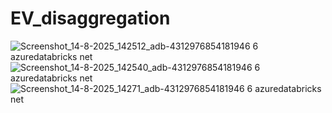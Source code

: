 # EV_disaggregation


![Screenshot_14-8-2025_142512_adb-4312976854181946 6 azuredatabricks net](https://github.com/user-attachments/assets/4fb9cf34-206e-4a34-8fe6-896fad75c63c)
![Screenshot_14-8-2025_142540_adb-4312976854181946 6 azuredatabricks net](https://github.com/user-attachments/assets/b945f0dd-e0f6-4eff-82b9-61da651b45b1)
![Screenshot_14-8-2025_14271_adb-4312976854181946 6 azuredatabricks net](https://github.com/user-attachments/assets/6a8df89b-c05b-493d-a16b-cbd760df49d2)

